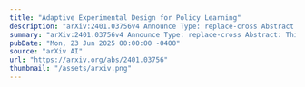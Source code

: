 ```yaml
---
title: "Adaptive Experimental Design for Policy Learning"
description: "arXiv:2401.03756v4 Announce Type: replace-cross Abstract: This study investigates the contextual best arm identification (BAI) problem, aiming to design an adaptive experiment to identify the best treatment arm conditioned on contextual information (covariates). We consider a decision-maker who assigns treatment arms to experimental units during an experiment and recommends the estimated best treatment arm based on the contexts at the end of the experiment. The decision-maker uses a policy for recommendations, which is a function that provides the estimated best treatment arm given the contexts. In our evaluation, we focus on the worst-case expected regret, a relative measure between the expected outcomes of an optimal policy and our proposed policy. We derive a lower bound for the expected simple regret and then propose a strategy called Adaptive Sampling-Policy Learning (PLAS). We prove that this strategy is minimax rate-optimal in the sense that its leading factor in the regret upper bound matches the lower bound as the number of experimental units increases."
summary: "arXiv:2401.03756v4 Announce Type: replace-cross Abstract: This study investigates the contextual best arm identification (BAI) problem, aiming to design an adaptive experiment to identify the best treatment arm conditioned on contextual information (covariates). We consider a decision-maker who assigns treatment arms to experimental units during an experiment and recommends the estimated best treatment arm based on the contexts at the end of the experiment. The decision-maker uses a policy for recommendations, which is a function that provides the estimated best treatment arm given the contexts. In our evaluation, we focus on the worst-case expected regret, a relative measure between the expected outcomes of an optimal policy and our proposed policy. We derive a lower bound for the expected simple regret and then propose a strategy called Adaptive Sampling-Policy Learning (PLAS). We prove that this strategy is minimax rate-optimal in the sense that its leading factor in the regret upper bound matches the lower bound as the number of experimental units increases."
pubDate: "Mon, 23 Jun 2025 00:00:00 -0400"
source: "arXiv AI"
url: "https://arxiv.org/abs/2401.03756"
thumbnail: "/assets/arxiv.png"
---
```


